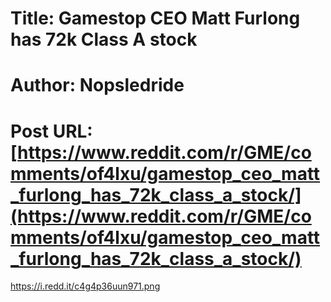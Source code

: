 # Title: Gamestop CEO Matt Furlong has 72k Class A stock
# Author: Nopsledride
# Post URL: [https://www.reddit.com/r/GME/comments/of4lxu/gamestop_ceo_matt_furlong_has_72k_class_a_stock/](https://www.reddit.com/r/GME/comments/of4lxu/gamestop_ceo_matt_furlong_has_72k_class_a_stock/)


https://i.redd.it/c4g4p36uun971.png